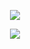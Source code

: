<p align="center">
  <img src="https://github.com/Macc0de/Learning_of_C/assets/138070020/d99a6ef8-bd3a-43ad-81c6-c9474a1b404f">
</p>

<p align="center">
  <img src="https://github.com/Macc0de/Learning_of_C/assets/138070020/3d2f7283-c6c6-47df-b35c-48be41404ece">
</p>

